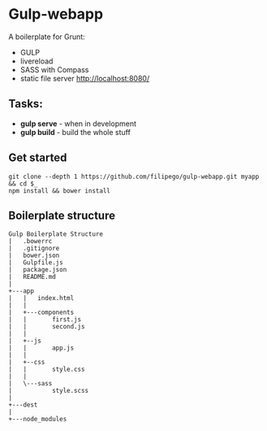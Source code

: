 Gulp-webapp
===

A boilerplate for Grunt:

- GULP
- livereload
- SASS with Compass
- static file server [http://localhost:8080/](http://localhost:8080/) 


## Tasks:

- **gulp serve** - when in development
- **gulp build** - build the whole stuff

## Get started

```shell
git clone --depth 1 https://github.com/filipego/gulp-webapp.git myapp && cd $_
npm install && bower install
```


## Boilerplate structure

```
Gulp Boilerplate Structure
|   .bowerrc
|   .gitignore
|   bower.json
|   Gulpfile.js
|   package.json
|   README.md
|
+---app
|   |   index.html
|   |
|   +---components
|   |       first.js
|   |       second.js
|   |
|   +--js
|   |       app.js
|   |
|   +--css 
|   |       style.css
|   |
|   \---sass
|           style.scss
|
+---dest
|
+---node_modules
```
